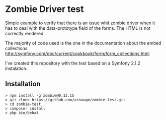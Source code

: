 Zombie Driver test
==================

Simple example to verify that there is an issue whit zombie driver when it has to deal
with the data-prototype field of the forms. The HTML is not correctly rendered.

The majority of code used is the one in the documentation about the embed collections http://symfony.com/doc/current/cookbook/form/form_collections.html

I've created this repository with the test based on a Symfony 2.1.2 instalation.

Installation
------------

```
> npm install -g zombie@0.12.15
> git clone https://github.com/arnaugm/zombie-test.git
> cd zombie-test
> composer install
> php bin/behat
```